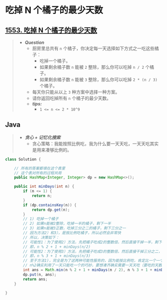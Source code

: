 # 吃掉 N 个橘子的最少天数

## [1553. 吃掉 N 个橘子的最少天数](https://leetcode.cn/problems/minimum-number-of-days-to-eat-n-oranges/)

> - ***Question***
>   - 厨房里总共有 `n` 个橘子，你决定每一天选择如下方式之一吃这些橘子：
>     - 吃掉一个橘子。
>     - 如果剩余橘子数 `n` 能被 `2` 整除，那么你可以吃掉 `n / 2` 个橘子。
>     - 如果剩余橘子数 `n` 能被 `3` 整除，那么你可以吃掉 `2 * (n / 3)` 个橘子。
>   - 每天你只能从以上 `3` 种方案中选择一种方案。
>   - 请你返回吃掉所有 `n` 个橘子的最少天数。
>   - ***tips:***
>     - `1 <= n <= 2 * 10^9`

## Java

> - ***贪心 + 记忆化搜索***
>   - 贪心策略：我能按照比例吃，我为什么要一天天吃，一天天吃其实是用来凑够比例的。

```java
class Solution {

    // 所有的答案都填在这个表里
    // 这个表对所有的过程共用
    public HashMap<Integer, Integer> dp = new HashMap<>();

    public int minDays(int n) {
        if (n <= 1) {
            return n;
        }
        if (dp.containsKey(n)) {
            return dp.get(n);
        }
        // 1) 吃掉一个橘子
        // 2) 如果n能被2整除，吃掉一半的橘子，剩下一半
        // 3) 如果n能被3正数，吃掉三分之二的橘子，剩下三分之一
        // 因为方法2）和3），是按比例吃橘子，所以必然会非常快
        // 所以，决策如下：
        // 可能性1：为了使用2）方法，先把橘子吃成2的整数倍，然后直接干掉一半，剩下的n/2调用递归
        // 即，n % 2 + 1 + minDays(n/2)
        // 可能性2：为了使用3）方法，先把橘子吃成3的整数倍，然后直接干掉三分之二，剩下的n/3调用递归
        // 即，n % 3 + 1 + minDays(n/3)
        // 至于方法1)，完全是为了这两种可能性服务的，因为能按比例吃，肯定比一个一个吃快(显而易见的贪心)
        // n%2确实利用了一天只能吃一个的巧妙，要想凑齐确实需要一天天吃（要吃的天数等于多出来的橘子数）
        int ans = Math.min(n % 2 + 1 + minDays(n / 2), n % 3 + 1 + minDays(n / 3));
        dp.put(n, ans);
        return ans;
    }

}
```
